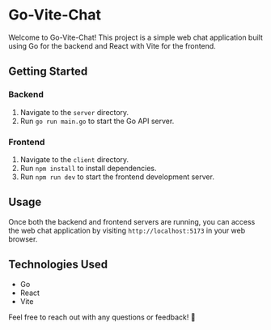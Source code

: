 # Go-Vite-Chat

Welcome to Go-Vite-Chat! This project is a simple web chat application built using Go for the backend and React with Vite for the frontend.

## Getting Started

### Backend

1. Navigate to the `server` directory.
2. Run `go run main.go` to start the Go API server.

### Frontend

1. Navigate to the `client` directory.
2. Run `npm install` to install dependencies.
3. Run `npm run dev` to start the frontend development server.

## Usage

Once both the backend and frontend servers are running, you can access the web chat application by visiting `http://localhost:5173` in your web browser.

## Technologies Used

- Go
- React
- Vite

Feel free to reach out with any questions or feedback! 🚀
